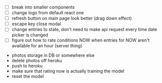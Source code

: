 - [ ] break into smaller components
- [ ] change logo from default react one
- [ ] refresh button on main page look better (drag down effect)
- [ ] escape key close modal
- [ ] change entries to state, don't need to make api request every time date picker is changed
- [ ] figure out how to rate conditions NOW when entries for NOW aren't available for an hour (server thing)

- photos storage in DB or somewhere else
- delete photos off heroku
- push to heroku
- make sure that rating now is actually training the model
- reset the model
